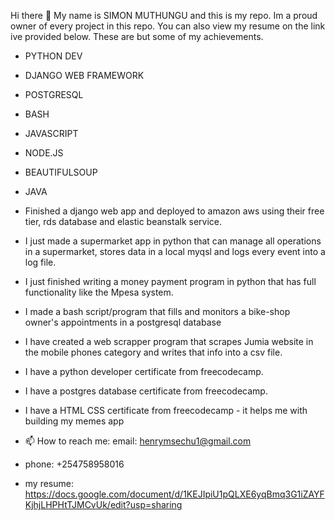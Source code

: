   Hi there 👋
  My name is SIMON MUTHUNGU and this is my repo. Im a proud owner of every project in this repo. You can also view my resume on the link ive provided below. These are but some of my achievements.
  
 - PYTHON DEV
 - DJANGO WEB FRAMEWORK
 - POSTGRESQL
 - BASH
 - JAVASCRIPT
 - NODE.JS
 - BEAUTIFULSOUP
 - JAVA
  
 - Finished a django web app and deployed to amazon aws using their free tier, rds database and elastic beanstalk service.
   
 - I just made a supermarket app in python that can manage all operations in a supermarket, stores data in a local myqsl and logs every event into a log file.
 - I just finished writing a money payment program in python that has full functionality like the Mpesa system.

 - I made a bash script/program that fills and monitors a bike-shop owner's appointments in a postgresql database
  
- I have created a web scrapper program that scrapes Jumia website in the mobile phones category and writes that info into a csv file.

- I have a python developer certificate from freecodecamp.
- I have a postgres database certificate from freecodecamp.
- I have a HTML CSS certificate from freecodecamp - it helps me with building my memes app

- 📫 How to reach me: email: henrymsechu1@gmail.com
- phone: +254758958016
- my resume: https://docs.google.com/document/d/1KEJIpiU1pQLXE6yqBmq3G1iZAYFKjhjLHPHtTJMCvUk/edit?usp=sharing
